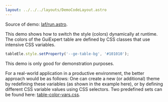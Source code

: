 ```yaml
---
layout: ../../../layouts/DemoCodeLayout.astro
---
```



Source of demo: [laf/run.astro](https://github.com/guiexperttable/website-astro/blob/main/src/components/showcase/laf/run.astro).

This demo shows how to switch the style (colors) dynamically at runtime.
The colors of the GuiExpert table are defined by CSS classes that use 
intensive CSS variables.
```ts
tableEle.style.setProperty('--ge-table-bg', '#101010');
```

This demo is only good for demonstration purposes.

For a real-world application in a productive environment, 
the better approach would be as follows:
One can create a new (or additional) theme by redefining these 
variables (as shown in the example here),
or by defining different CSS variable values using CSS selectors.
Two predefined sets can be found here: 
[table-color-vars.css](https://github.com/guiexperttable/ge-table/blob/main/packages/table/css/table-color-vars.css).




